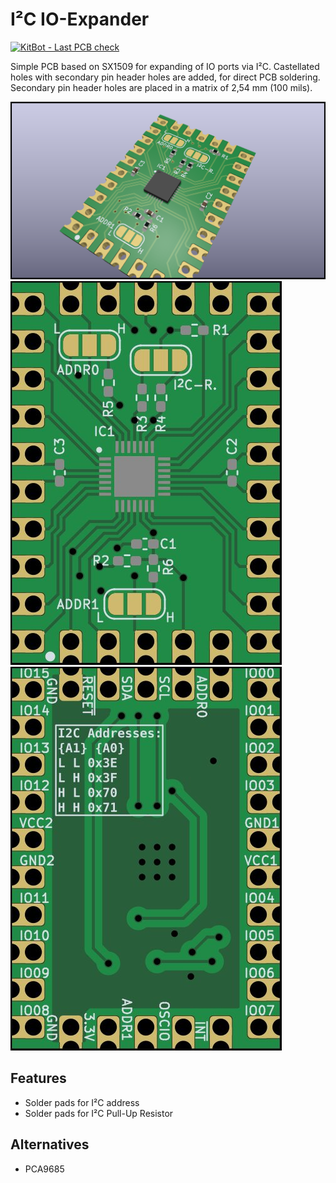 # I²C IO-Expander

[![KitBot - Last PCB check](https://github.com/fanningert/kicad_pcb_ioexpander/actions/workflows/fabrication_check.yaml/badge.svg?branch=main)](https://github.com/fanningert/kicad_pcb_ioexpander/actions/workflows/fabrication_check.yaml)

Simple PCB based on SX1509 for expanding of IO ports via I²C. Castellated holes with secondary pin header holes are added, for direct PCB soldering. Secondary pin header holes are placed in a matrix of 2,54 mm (100 mils).

![3D render of PCB](doc/assets/pcb-3d.png)
![PCB Top](doc/assets/pcb-top.jpg)
![PCB Bottom](doc/assets/pcb-bottom.jpg)

## Features

* Solder pads for I²C address
* Solder pads for I²C Pull-Up Resistor


## Alternatives

* PCA9685
